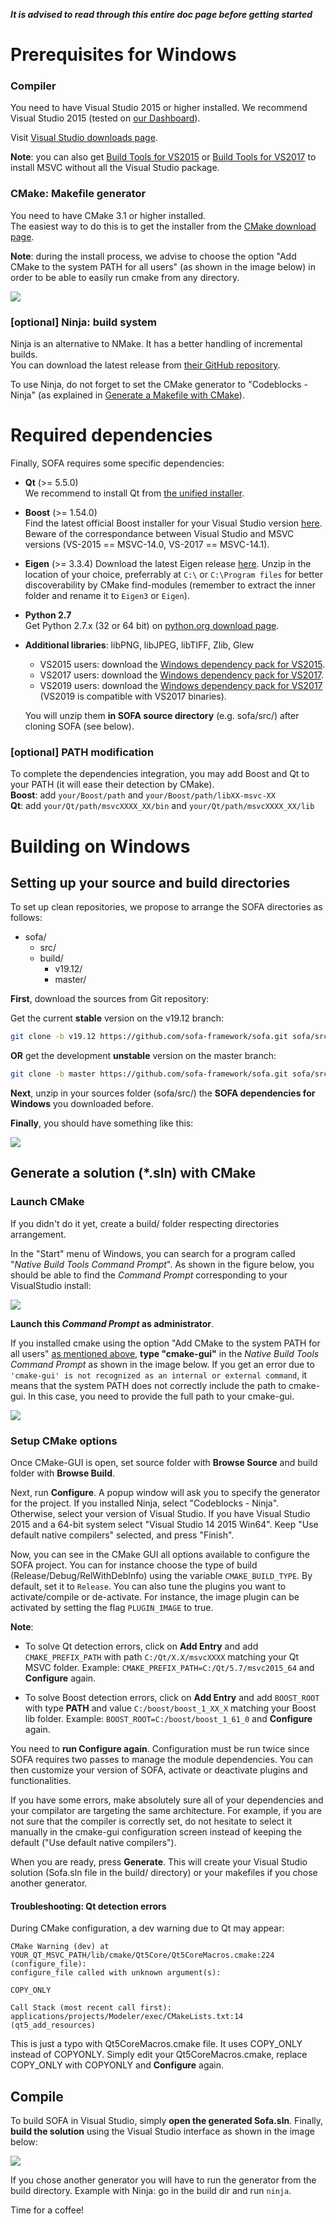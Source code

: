 **_It is advised to read through this entire doc page before getting started_**

Prerequisites for Windows
=========================

### Compiler

You need to have Visual Studio 2015 or higher installed. We recommend Visual Studio 2015 (tested on [our Dashboard](http://www.sofa-framework.org/dash/)).

Visit [Visual Studio downloads page](https://www.visualstudio.com/fr-fr/downloads/download-visual-studio-vs.aspx).

**Note**: you can also get [Build Tools for VS2015](https://www.microsoft.com/en-us/download/details.aspx?id=48159) or [Build Tools for VS2017](https://www.visualstudio.com/fr/thank-you-downloading-visual-studio/?sku=BuildTools&rel=15) to install MSVC without all the Visual Studio package.


### CMake: Makefile generator

You need to have CMake 3.1 or higher installed.  
The easiest way to do this is to get the installer from the [CMake download page](https://cmake.org/download/).

**Note**: during the install process, we advise to choose the option "Add CMake to the system PATH for all users" (as shown in the image below) in order to be able to easily run cmake from any directory.

![](https://www.sofa-framework.org/wp-content/uploads/2019/03/install-cmake.png)


### [optional] Ninja: build system

Ninja is an alternative to NMake. It has a better handling of incremental builds.  
You can download the latest release from [their GitHub repository](https://github.com/ninja-build/ninja/releases).

To use Ninja, do not forget to set the CMake generator to "Codeblocks - Ninja" (as explained in [Generate a Makefile with CMake](#generate-a-makefile-with-cmake)).


Required dependencies
=====================

Finally, SOFA requires some specific dependencies:

-   **Qt** (>= 5.5.0)  
    We recommend to install Qt from [the unified installer](http://download.qt.io/official_releases/online_installers).  

-   **Boost** (>= 1.54.0)  
    Find the latest official Boost installer for your Visual Studio version
    [here](https://sourceforge.net/projects/boost/files/boost-binaries/).
    Beware of the correspondance between Visual Studio and MSVC versions (VS-2015 == MSVC-14.0, VS-2017 == MSVC-14.1).

-   **Eigen** (>= 3.3.4)
    Download the latest Eigen release [here](http://eigen.tuxfamily.org).
    Unzip in the location of your choice, preferrably at `C:\` or `C:\Program files` for better discoverability by CMake find-modules (remember to extract the inner folder and rename it to `Eigen3` or `Eigen`).

-   **Python 2.7**  
    Get Python 2.7.x (32 or 64 bit) on [python.org download page](https://www.python.org/downloads/windows/).

-   **Additional libraries**: libPNG, libJPEG, libTIFF, Zlib, Glew
    -   VS2015 users: download the [Windows dependency pack for VS2015](https://www.sofa-framework.org/download/WinDepPack/VS-2015/latest).
    -   VS2017 users: download the [Windows dependency pack for VS2017](https://www.sofa-framework.org/download/WinDepPack/VS-2017/latest).
    -   VS2019 users: download the [Windows dependency pack for VS2017](https://www.sofa-framework.org/download/WinDepPack/VS-2017/latest) (VS2019 is compatible with VS2017 binaries).

    You will unzip them **in SOFA source directory** (e.g. sofa/src/) after cloning SOFA (see below).


### [optional] PATH modification

To complete the dependencies integration, you may add Boost and Qt to your PATH (it will ease their detection by CMake).  
**Boost**: add `your/Boost/path` and `your/Boost/path/libXX-msvc-XX`  
**Qt**: add `your/Qt/path/msvcXXXX_XX/bin` and `your/Qt/path/msvcXXXX_XX/lib`


Building on Windows
===================


## Setting up your source and build directories

To set up clean repositories, we propose to arrange the SOFA directories
as follows:

-   sofa/
    -   src/
    -   build/
        -   v19.12/
        -   master/

**First**, download the sources from Git repository:

Get the current **stable** version on the v19.12 branch:
``` {.bash .stable}
git clone -b v19.12 https://github.com/sofa-framework/sofa.git sofa/src/
```

**OR** get the development **unstable** version on the master branch:
``` {.bash .unstable}
git clone -b master https://github.com/sofa-framework/sofa.git sofa/src/
```

**Next**, unzip in your sources folder (sofa/src/) the **SOFA
dependencies for Windows** you downloaded before.

**Finally**, you should have something like this:

![](https://www.sofa-framework.org/wp-content/uploads/2015/11/sofa_files.png)


## Generate a solution (\*.sln) with CMake

### Launch CMake

If you didn't do it yet, create a build/ folder respecting directories
arrangement.

In the "Start" menu of Windows, you can search for a program called "_Native Build Tools Command Prompt_". As shown in the figure below, you should be able to find the _Command Prompt_ corresponding to your VisualStudio install:

![](https://www.sofa-framework.org/wp-content/uploads/2019/03/SearchCommandPrompt.png)

**Launch this _Command Prompt_ as administrator**.

If you installed cmake using the option "Add CMake to the system PATH for all users" [as mentioned above](https://www.sofa-framework.org/community/doc/getting-started/build/windows/#cmake-makefile-generator), **type "cmake-gui"** in the _Native Build Tools Command Prompt_ as shown in the image below.
If you get an error due to `'cmake-gui' is not recognized as an internal or external command`, it means that the system PATH does not correctly include the path to cmake-gui. In this case, you need to provide the full path to your cmake-gui.

![](https://www.sofa-framework.org/wp-content/uploads/2019/03/TypeCMakeGUI.png)


### Setup CMake options


Once CMake-GUI is open, set source folder with **Browse Source** and build
folder with **Browse Build**.

Next, run **Configure**. A popup window will ask you to specify the generator for the project. If you installed Ninja, select "Codeblocks - Ninja". Otherwise, select your version of Visual Studio. If you have Visual Studio 2015 and a 64-bit system select "Visual Studio 14 2015 Win64". Keep "Use default native compilers" selected, and press "Finish".

Now, you can see in the CMake GUI all options available to configure the SOFA project. You can for instance choose the type of build (Release/Debug/RelWithDebInfo) using the variable `CMAKE_BUILD_TYPE`. By default, set it to `Release`. You can also tune the plugins you want to activate/compile or de-activate. For instance, the image plugin can be activated by setting the flag `PLUGIN_IMAGE` to true.

**Note**:

  - To solve Qt detection errors, click on **Add Entry** and add `CMAKE_PREFIX_PATH` with path `C:/Qt/X.X/msvcXXXX` matching your Qt MSVC folder. Example: `CMAKE_PREFIX_PATH=C:/Qt/5.7/msvc2015_64` and **Configure** again.

  - To solve Boost detection errors, click on **Add Entry** and add `BOOST_ROOT` with type **PATH** and value `C:/boost/boost_1_XX_X` matching your Boost lib folder.   Example: `BOOST_ROOT=C:/boost/boost_1_61_0` and **Configure** again.


You need to **run Configure again**. Configuration must be run twice since SOFA requires two passes to manage the module dependencies. You can then customize your version of SOFA, activate or deactivate plugins and functionalities.

If you have some errors, make absolutely sure all of your dependencies and your compilator are targeting the same architecture. For example, if you are not sure
that the compiler is correctly set, do not hesitate to select it manually in the cmake-gui configuration screen instead of keeping the default ("Use default native
compilers").

When you are ready, press **Generate**. This will create your Visual Studio solution (Sofa.sln file in the build/ directory) or your makefiles if you chose another generator.


#### Troubleshooting: Qt detection errors

During CMake configuration, a dev warning due to Qt may appear:

    CMake Warning (dev) at YOUR_QT_MSVC_PATH/lib/cmake/Qt5Core/Qt5CoreMacros.cmake:224 (configure_file):
    configure_file called with unknown argument(s):

    COPY_ONLY

    Call Stack (most recent call first):
    applications/projects/Modeler/exec/CMakeLists.txt:14 (qt5_add_resources)

This is just a typo with Qt5CoreMacros.cmake file. It uses COPY\_ONLY
instead of COPYONLY. Simply edit your Qt5CoreMacros.cmake, replace
COPY\_ONLY with COPYONLY and **Configure** again.



## Compile

To build SOFA in Visual Studio, simply **open the generated Sofa.sln**. Finally, **build the solution** using the Visual Studio interface as shown in the image below:

![](https://www.sofa-framework.org/wp-content/uploads/2019/03/build-visual.png)

If you chose another generator you will have to run the generator from the build directory.
Example with Ninja: go in the build dir and run `ninja`.

Time for a coffee!

